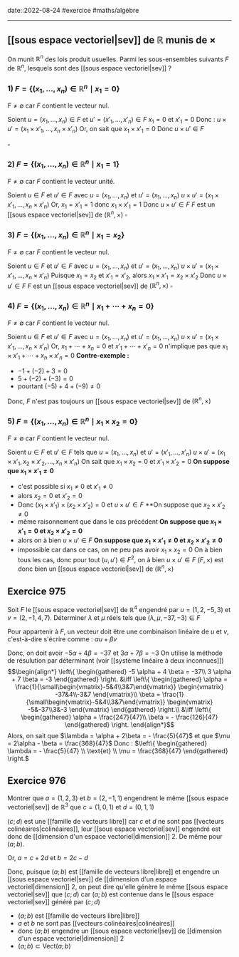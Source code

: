 date::2022-08-24
#exercice #maths/algèbre 

----

## [[sous espace vectoriel|sev]] de $\mathbb{R}$ munis de $\times$
On munit $\mathbb{R}^{n}$ des lois produit usuelles. Parmi les sous-ensembles suivants $F$ de $\mathbb{R}^{n}$, lesquels sont des [[sous espace vectoriel|sev]] ?

### 1) $F = \{(x_{1},\ldots,x_{n})\in \mathbb{R}^{n} \mid x_{1} = 0\}$
$F \neq \emptyset$ car $F$ contient le vecteur nul.

Soient $u = (x_{1},\ldots,x_{n}) \in F$ et $u' = (x'_{1},\ldots,x'_{n}) \in F$
$x_{1} = 0$ et $x'_{1} = 0$
Donc : $u \times u' = (x_{1}\times x'_{1},\ldots,x_{n}\times x'_{n})$
Or, on sait que $x_{1} \times x'_{1} = 0$
Donc $u \times u' \in F$

$\square$

### 2) $F = \{(x_{1},\ldots,x_{n}) \in \mathbb{R}^{n} \mid x_{1} = 1\}$
$F \neq \emptyset$ car $F$ contient le vecteur unité.

Soient $u \in F$ et $u' \in F$ avec $u=(x_{1},\ldots,x_{n})$ et $u'=(x_{1},\ldots, x_{n})$
$u \times u' = (x_{1} \times x'_{1}, \ldots, x_{n} \times x'_{n})$
Or, $x_{1} = x'_{1} = 1$ donc $x_{1} \times x'_{1} = 1$
Donc $u \times u' \in F$
$F$ est un [[sous espace vectoriel|sev]] de $(\mathbb{R}^{n}, \times)$
$\square$

### 3) $F = \{(x_{1},\ldots,x_{n}) \in \mathbb{R}^{n} \mid x_{1} = x_{2}\}$
$F \neq \emptyset$ car $F$ contient le vecteur nul.

Soient $u \in F$ et $u' \in F$ avec $u=(x_{1},\ldots,x_{n})$ et $u'=(x_{1},\ldots, x_{n})$
$u \times u' = (x_{1} \times x'_{1}, \ldots, x_{n} \times x'_{n})$
Puisque $x_{1}=x_{2}$ et $x'_{1} = x'_{2}$, alors $x_{1} \times x'_{1} = x_{2} \times x'_{2}$
Donc $u \times u' \in F$
$F$ est un [[sous espace vectoriel|sev]] de $(\mathbb{R}^{n}, \times)$
$\square$

### 4) $F = \{(x_{1},\ldots,x_{n}) \in \mathbb{R}^{n} \mid x_{1}+\cdots + x_{n} = 0\}$
$F \neq \emptyset$ car $F$ contient le vecteur nul.

Soient $u \in F$ et $u' \in F$ avec $u=(x_{1},\ldots,x_{n})$ et $u'=(x_{1},\ldots, x_{n})$
$u \times u' = (x_{1} \times x'_{1}, \ldots, x_{n} \times x'_{n})$
Or, $x_{1}+\cdots+x_{n} = 0$ et $x'_{1}+\cdots +x'_{n} = 0$ n'implique pas que $x_{1}\times x'_{1}+\cdots+x_{n}\times x'_{n} = 0$
**Contre-exemple :**
 - $-1 + (-2) + 3 = 0$
 - $5 + (-2) + (-3) = 0$
 - pourtant $(-5) + 4 + (-9) \neq 0$

 Donc, $F$ n'est pas toujours un [[sous espace vectoriel|sev]] de $(\mathbb{R}^{n}, \times)$

### 5) $F = \{(x_{1},\ldots,x_{n}) \in \mathbb{R}^{n} \mid x_{1} \times x_{2} = 0\}$
$F \neq \emptyset$ car $F$ contient le vecteur nul.

Soient $u \in F$ et $u' \in F$ tels que $u = (x_{1},\ldots,x_{n})$ et $u' = (x'_{1},\ldots, x'_{n})$
$u \times u' = (x_{1}\times x'_{1}, x_{2}\times x'_{2}, \ldots, x_{n} \times x'_{n})$
On sait que $x_{1} \times x_{2} = 0$ et $x'_{1}\times x'_{2} = 0$
**On suppose que $x_{1} \times x'_{1} \neq 0$**
 - c'est possible si $x_{1} \neq 0$ et $x'_{1} \neq 0$
 - alors $x_{2} = 0$ et $x'_{2} = 0$
 - Donc $(x_{1}\times x'_{1}) \times (x_{2}\times x'_{2}) = 0$ et $u \times u' \in F$
**On suppose que $x_{2}\times x'_{2} \neq 0$
 - même raisonnement que dans le cas précédent
**On suppose que $x_{1}\times x'_{1} = 0$ et $x_{2}\times x'_{2} = 0$**
 - alors on à bien $u \times u'\in F$
**On suppose que $x_{1}\times x'_{1} \neq 0$ et $x_{2} \times x'_{2} \neq 0$**
 - impossible car dans ce cas, on ne peu pas avoir $x_{1} \times x_{2} = 0$
On à bien tous les cas, donc pour tout $(u, u') \in F^{2}$, on à bien $u \times u' \in F$
$(F, \times)$ est donc bien un [[sous espace vectoriel|sev]] de $(\mathbb{R}^{n}, \times)$



## Exercice 975
Soit $F$ le [[sous espace vectoriel|sev]] de $\mathbb{R}^{4}$ engendré par $u = (1,2,-5,3)$ et $v = (2,-1,4,7)$. Déterminer $\lambda$ et $\mu$ réels tels que $(\lambda, \mu, -37, -3) \in F$

Pour appartenir à $F$, un vecteur doit être une combinaison linéaire de $u$ et $v$, c'est-à-dire s'écrire comme :
$\alpha u + \beta v$

Donc, on doit avoir $-5 \alpha + 4 \beta = -37$ et $3 \alpha + 7 \beta = -3$
On utilise la méthode de résulution par déterminant (voir [[système linéaire à deux inconnues]])
$$\begin{align*}
\left\{ \begin{gathered}
-5 \alpha + 4 \beta = -37\\
3 \alpha + 7 \beta = -3
\end{gathered} \right. &\iff 
\left\{ \begin{gathered}
\alpha = \frac{1}{\small\begin{vmatrix}-5&4\\3&7\end{vmatrix}} \begin{vmatrix} -37&4\\-3&7 \end{vmatrix}\\
\beta = \frac{1}{\small\begin{vmatrix}-5&4\\3&7\end{vmatrix}} \begin{vmatrix} -5&-37\\3&-3 \end{vmatrix}
\end{gathered} \right.\\
&\iff \left\{ \begin{gathered}
\alpha = \frac{247}{47}\\
\beta = - \frac{126}{47}
\end{gathered} \right.
\end{align*}$$
Alors, on sait que $\lambda = \alpha + 2\beta = - \frac{5}{47}$ et que $\mu = 2\alpha - \beta = \frac{368}{47}$
Donc :
$\left\{ \begin{gathered} \lambda = - \frac{5}{47} \\ \text{et} \\ \mu = \frac{368}{47} \end{gathered} \right.$

## Exercice 976
Montrer que $a = (1, 2, 3)$ et $b = (2,-1,1)$ engendrent le même [[sous espace vectoriel|sev]] de $\mathbb{R}^{3}$ que $c=(1,0,1)$ et $d=(0,1,1)$

$(c; d)$ est une [[famille de vecteurs libre]] car $c$ et $d$ ne sont pas [[vecteurs colinéaires|colinéaires]], leur [[sous espace vectoriel|sev]] engendré est donc de [[dimension d'un espace vectoriel|dimension]] 2.
De même pour $(a;b)$.

Or, $a = c + 2d$ et $b = 2c - d$

Donc, puisque $(a;b)$ est [[famille de vecteurs libre|libre]] et engendre un [[sous espace vectoriel|sev]] de [[dimension d'un espace vectoriel|dimension]] 2, on peut dire qu'elle génère le même [[sous espace vectoriel|sev]] que $(c;d)$ car $(a;b)$ est contenue  dans le [[sous espace vectoriel|sev]] généré par $(c;d)$
 - $(a;b)$ est [[famille de vecteurs libre|libre]]
 - $a$ et $b$ ne sont pas [[vecteurs colinéaires|colinéaires]]
 - donc $(a;b)$ engendre un [[sous espace vectoriel|sev]] de [[dimension d'un espace vectoriel|dimension]] 2
 - $(a;b) \subset \text{Vect}(a;b)$

